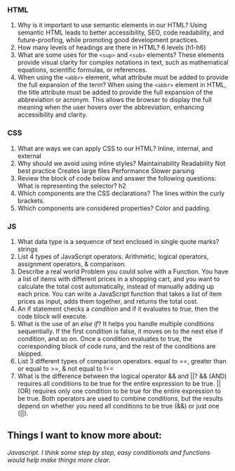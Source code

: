 


### **HTML**

1. Why is it important to use semantic elements in our HTML?
Using semantic HTML leads to better accessibility, SEO, code readability, and future-proofing, while promoting good development practices.
2. How many levels of headings are there in HTML?
6 levels (h1-h6)
3. What are some uses for the `<sup>` and `<sub>` elements?
These elements provide visual clarity for complex notations in text, such as mathematical equations, scientific formulas, or references.
4. When using the `<abbr>` element, what attribute must be added to provide the full expansion of the term?
When using the `<abbr>` element in HTML, the title attribute must be added to provide the full expansion of the abbreviation or acronym. This allows the browser to display the full meaning when the user hovers over the abbreviation, enhancing accessibility and clarity.

### **CSS**

1. What are ways we can apply CSS to our HTML?
Inline, internal, and external
2. Why should we avoid using inline styles?
Maintainability
Readability
Not best practice
Creates large files
Performance 
Slower parsing
3. Review the block of code below and answer the following questions: What is representing the selector? 
h2
4. Which components are the CSS declarations? The lines within the curly brackets.
5. Which components are considered properties? 
Color and padding.

### **JS**

1. What data type is a sequence of text enclosed in single quote marks? 
strings
2. List 4 types of JavaScript operators. 
Arithmetic, logical operators, assignment operators, & comparison.
3. Describe a real world Problem you could solve with a Function. 
You have a list of items with different prices in a shopping cart, and you want to calculate the total cost automatically, instead of manually adding up each price. You can write a JavaScript function that takes a list of item prices as input, adds them together, and returns the total cost.
4. An if statement checks a *condition* and if it evaluates to *true*, then the code block will execute.
5. What is the use of an *else if*? 
It helps you handle multiple conditions sequentially. If the first condition is false, it moves on to the next else if condition, and so on. Once a condition evaluates to true, the corresponding block of code runs, and the rest of the conditions are skipped.
6. List 3 different types of comparison operators.
equal to ==, greater than or equal to >=, & not equal to !==
7. What is the difference between the logical operator && and ||? 
&& (AND) requires all conditions to be true for the entire expression to be true.  || (OR) requires only one condition to be true for the entire expression to be true.
Both operators are used to combine conditions, but the results depend on whether you need all conditions to be true (&&) or just one (||).

## Things I want to know more about:
*Javascript. I think some step by step, easy conditionals and functions would help make things more clear.*

